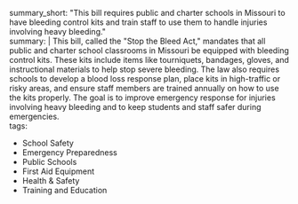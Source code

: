 summary_short: "This bill requires public and charter schools in Missouri to have bleeding control kits and train staff to use them to handle injuries involving heavy bleeding."  
summary: |
  This bill, called the "Stop the Bleed Act," mandates that all public and charter school classrooms in Missouri be equipped with bleeding control kits. These kits include items like tourniquets, bandages, gloves, and instructional materials to help stop severe bleeding. The law also requires schools to develop a blood loss response plan, place kits in high-traffic or risky areas, and ensure staff members are trained annually on how to use the kits properly. The goal is to improve emergency response for injuries involving heavy bleeding and to keep students and staff safer during emergencies.  
tags:
  - School Safety
  - Emergency Preparedness
  - Public Schools
  - First Aid Equipment
  - Health & Safety
  - Training and Education
